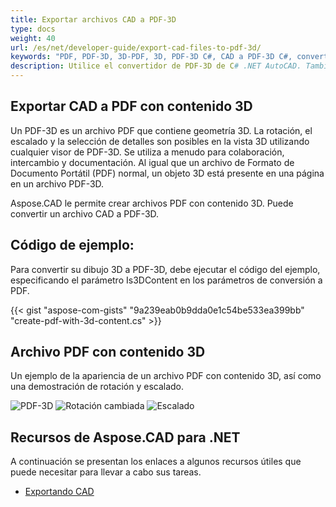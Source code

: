 ```yaml
---
title: Exportar archivos CAD a PDF-3D
type: docs
weight: 40
url: /es/net/developer-guide/export-cad-files-to-pdf-3d/
keywords: "PDF, PDF-3D, 3D-PDF, 3D, PDF-3D C#, CAD a PDF-3D C#, convertir AutoCAD, convertir autocad a pdf-3d"
description: Utilice el convertidor de PDF-3D de C# .NET AutoCAD. También puede convertir un modelo 3D a PDF-3D en C# .NET.
---
```


## **Exportar CAD a PDF con contenido 3D**

Un PDF-3D es un archivo PDF que contiene geometría 3D. La rotación, el escalado y la selección de detalles son posibles en la vista 3D utilizando cualquier visor de PDF-3D. Se utiliza a menudo para colaboración, intercambio y documentación. Al igual que un archivo de Formato de Documento Portátil (PDF) normal, un objeto 3D está presente en una página en un archivo PDF-3D.

Aspose.CAD le permite crear archivos PDF con contenido 3D. Puede convertir un archivo CAD a PDF-3D.

## **Código de ejemplo:**

Para convertir su dibujo 3D a PDF-3D, debe ejecutar el código del ejemplo, especificando el parámetro Is3DContent en los parámetros de conversión a PDF.

{{< gist "aspose-com-gists" "9a239eab0b9dda0e1c54be533ea399bb" "create-pdf-with-3d-content.cs" >}}

## **Archivo PDF con contenido 3D**

Un ejemplo de la apariencia de un archivo PDF con contenido 3D, así como una demostración de rotación y escalado.

![PDF-3D](/_assets/guide/pdf-3d/result.png)
![Rotación cambiada](/_assets/guide/pdf-3d/rotate.png)
![Escalado](/_assets/guide/pdf-3d/scaling.png)

## **Recursos de Aspose.CAD para .NET**

A continuación se presentan los enlaces a algunos recursos útiles que puede necesitar para llevar a cabo sus tareas.

- [Exportando CAD](/es/cad/net/exporting-cad/)
